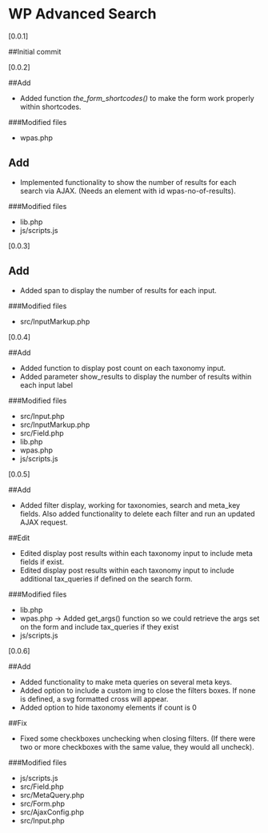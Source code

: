 WP Advanced Search
==================

[0.0.1]

##Initial commit

[0.0.2]

##Add 
- Added function _the_form_shortcodes()_ to make the form work properly within shortcodes.

###Modified files
* wpas.php

## Add
- Implemented functionality to show the number of results for each search via AJAX. (Needs an element with id wpas-no-of-results).

###Modified files
- lib.php
- js/scripts.js

[0.0.3]

## Add
- Added span to display the number of results for each input.

###Modified files
- src/InputMarkup.php

[0.0.4]

##Add
- Added function to display post count on each taxonomy input.
- Added parameter show_results to display the number of results within each input label

###Modified files
- src/Input.php
- src/InputMarkup.php
- src/Field.php
- lib.php
- wpas.php
- js/scripts.js

[0.0.5]

##Add
- Added filter display, working for taxonomies, search and meta_key fields. Also added functionality to delete each filter and run an updated AJAX request.

##Edit
- Edited display post results within each taxonomy input to include meta fields if exist.
- Edited display post results within each taxonomy input to include additional tax_queries if defined on the search form.

###Modified files
- lib.php
- wpas.php -> Added get_args() function so we could retrieve the args set on the form and include tax_queries if they exist
- js/scripts.js


[0.0.6]

##Add
- Added functionality to make meta queries on several meta keys.
- Added option to include a custom img to close the filters boxes. If none is defined, a svg formatted cross will appear.
- Added option to hide taxonomy elements if count is 0

##Fix 
- Fixed some checkboxes unchecking when closing filters. (If there were two or more checkboxes with the same value, they would all uncheck).

###Modified files
- js/scripts.js
- src/Field.php
- src/MetaQuery.php
- src/Form.php
- src/AjaxConfig.php
- src/Input.php
